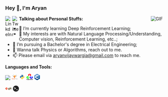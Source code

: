 ### Hey 👋, I'm Aryan

<a href="https://www.linkedin.com/in/aryan-vijaywargia/">
  <img align="left" alt="LinkdeIn" width="22px" src="https://cdn.jsdelivr.net/npm/simple-icons@v3/icons/linkedin.svg" />
</a>
<a href="https://twitter.com/code_Busterr/">
  <img align="left" alt="Twitter" width="22px" src="https://cdn.jsdelivr.net/npm/simple-icons@v3/icons/twitter.svg" />
</a>
<!-- <a href="https://www.facebook.com/winterSoldier1315">
  <img align="left" alt="Facebook" width="22px" src="https://cdn.jsdelivr.net/npm/simple-icons@v3/icons/facebook.svg" />
</a> -->
<!-- <br />
<br /> -->

<!-- Hi there, I'm **Ayush**, a **Full-Stack Developer**  and a **Competetive Coder** 🚀. -->
<!-- Visit my profile at <a href="http://www.caffeine-coated.codes/" target="__blank">http://www.caffeine-coated.codes/</a> -->
  <img align="right" alt="GIF" src="https://media.giphy.com/media/RbDKaczqWovIugyJmW/giphy.gif" />

**Talking about Personal Stuffs:**

- 🌱 I’m currently learning Deep Reinforcement Learning; 
- 🤔 My interests are with Natural Language Processing/Understanding, Computer vision, Reinforcement Learning, etc..;
- 💼 I’m pursuing a Bachelor's degree in Electrical Engineering;
- 💬 Wanna talk Physics or Algorithms, reach out to me.
- 📫 Please email via aryanvijaywargia@gmail.com to reach me.


**Languages and Tools:**  

<code><img height="20" src="https://pytorch.org/assets/images/pytorch-logo.png"></code>
<code><img height="20" src="https://raw.githubusercontent.com/github/explore/80688e429a7d4ef2fca1e82350fe8e3517d3494d/topics/tensorflow/tensorflow.png"></code>
<code><img height="20" src="https://raw.githubusercontent.com/github/explore/80688e429a7d4ef2fca1e82350fe8e3517d3494d/topics/python/python.png"></code>
<code><img height="20" src="https://raw.githubusercontent.com/github/explore/80688e429a7d4ef2fca1e82350fe8e3517d3494d/topics/opencv/opencv.png"></code>
<code><img height="20" src="https://raw.githubusercontent.com/github/explore/80688e429a7d4ef2fca1e82350fe8e3517d3494d/topics/cpp/cpp.png"></code>
<!-- <code><img height="20" src="https://raw.githubusercontent.com/github/explore/80688e429a7d4ef2fca1e82350fe8e3517d3494d/topics/mysql/mysql.png"></code> -->
<!-- <code><img height="20" src="https://raw.githubusercontent.com/github/explore/80688e429a7d4ef2fca1e82350fe8e3517d3494d/topics/firebase/firebase.png"></code> -->
<code><img height="20" src="https://raw.githubusercontent.com/github/explore/80688e429a7d4ef2fca1e82350fe8e3517d3494d/topics/git/git.png"></code>
<code><img height="20" src="https://raw.githubusercontent.com/github/explore/80688e429a7d4ef2fca1e82350fe8e3517d3494d/topics/terminal/terminal.png"></code>



<!-- [![Top Langs](https://github-readme-stats.vercel.app/api/top-langs/?username=WinterSoldier13&title_color=fff&icon_color=f9f9f9&text_color=9f9f9f&bg_color=151515)](https://github.com/anuraghazra/github-readme-stats) -->
<!-- <code><img height="20" src="https://raw.githubusercontent.com/github/explore/80688e429a7d4ef2fca1e82350fe8e3517d3494d/topics/javascript/javascript.png"></code> -->
<!-- <code><img height="20" src="https://raw.githubusercontent.com/github/explore/80688e429a7d4ef2fca1e82350fe8e3517d3494d/topics/vue/vue.png"></code> -->
<!-- <code><img height="20" src="https://raw.githubusercontent.com/github/explore/80688e429a7d4ef2fca1e82350fe8e3517d3494d/topics/react/react.png"></code> -->


